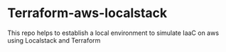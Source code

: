 # Terraform-aws-localstack
This repo helps to establish a local environment to simulate IaaC on aws using Localstack and Terraform 
